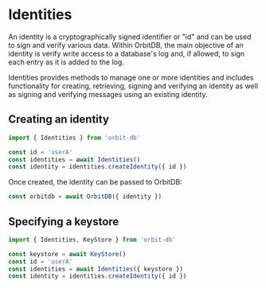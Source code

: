 # Identities

An identity is a cryptographically signed identifier or "id" and can be used to sign and verify various data. Within OrbitDB, the main objective of an identity is verify write access to a database's log and, if allowed, to sign each entry as it is added to the log.

Identities provides methods to manage one or more identities and includes functionality for creating, retrieving, signing and verifying an identity as well as signing and verifying messages using an existing identity.

## Creating an identity

```js
import { Identities } from 'orbit-db'

const id = 'userA'
const identities = await Identities()
const identity = identities.createIdentity({ id })
```

Once created, the identity can be passed to OrbitDB:

```js
const orbitdb = await OrbitDB({ identity })
```

##  Specifying a keystore

```js
import { Identities, KeyStore } from 'orbit-db'

const keystore = await KeyStore()
const id = 'userA'
const identities = await Identities({ keystore })
const identity = identities.createIdentity({ id })
```